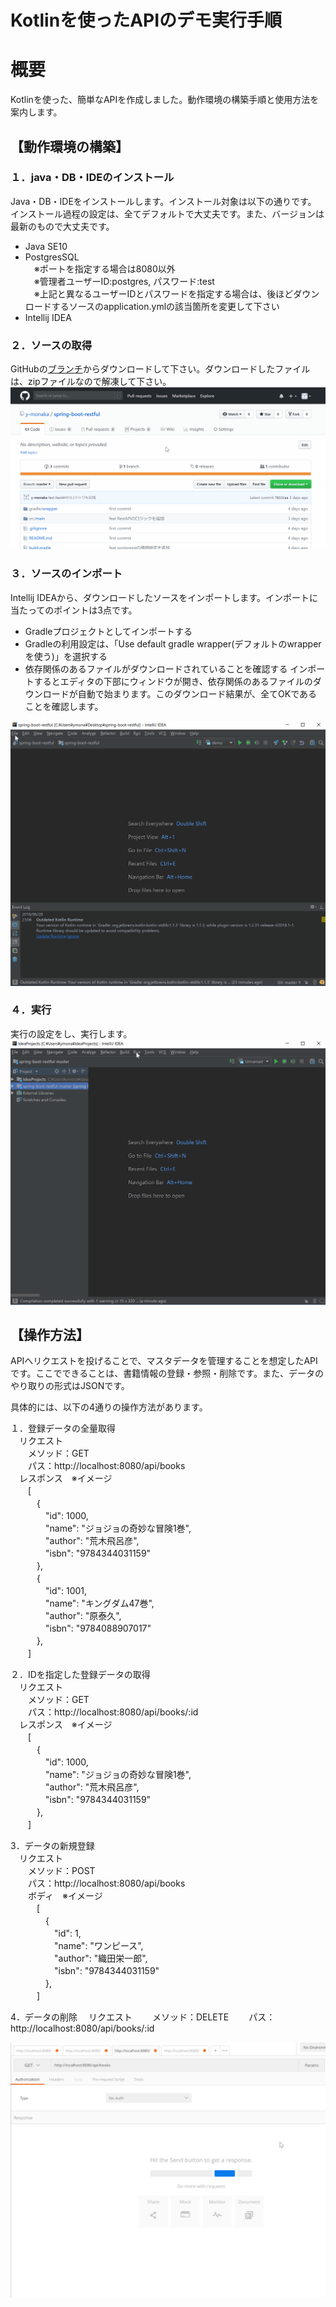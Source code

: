 Kotlinを使ったAPIのデモ実行手順
====

# 概要
Kotlinを使った、簡単なAPIを作成しました。動作環境の構築手順と使用方法を案内します。

## 【動作環境の構築】

### １．java・DB・IDEのインストール
Java・DB・IDEをインストールします。インストール対象は以下の通りです。
インストール過程の設定は、全てデフォルトで大丈夫です。また、バージョンは最新のもので大丈夫です。
- Java SE10
- PostgresSQL  
　※ポートを指定する場合は8080以外  
　※管理者ユーザーID:postgres, パスワード:test  
　※上記と異なるユーザーIDとパスワードを指定する場合は、後ほどダウンロードするソースのapplication.ymlの該当箇所を変更して下さい
- Intellij IDEA

### ２．ソースの取得
GitHubの[ブランチ](https://github.com/y-monaka/spring-boot-restful)からダウンロードして下さい。ダウンロードしたファイルは、zipファイルなので解凍して下さい。  
![DownloadSource](readme/DownloadSource.gif)

### ３．ソースのインポート
Intellij IDEAから、ダウンロードしたソースをインポートします。インポートに当たってのポイントは3点です。
- Gradleプロジェクトとしてインポートする
- Gradleの利用設定は、「Use default gradle wrapper(デフォルトのwrapperを使う)」を選択する
- 依存関係のあるファイルがダウンロードされていることを確認する
  インポートするとエディタの下部にウィンドウが開き、依存関係のあるファイルのダウンロードが自動で始まります。このダウンロード結果が、全てOKであることを確認します。

![ImportSource](readme/ImportSource.gif)

### ４．実行
実行の設定をし、実行します。
![Run](readme/Run.gif)


## 【操作方法】
APIへリクエストを投げることで、マスタデータを管理することを想定したAPIです。ここでできることは、書籍情報の登録・参照・削除です。また、データのやり取りの形式はJSONです。

具体的には、以下の4通りの操作方法があります。

１．登録データの全量取得  
　リクエスト  
　　メソッド：GET  
　　パス：http://localhost:8080/api/books  
　レスポンス　※イメージ  
　　[  
　　　{  
　　　　"id": 1000,  
　　　　"name": "ジョジョの奇妙な冒険1巻",  
　　　　"author": "荒木飛呂彦",  
　　　　"isbn": "9784344031159"  
　　　},  
　　　{  
　　　　"id": 1001,  
　　　　"name": "キングダム47巻",  
　　　　"author": "原泰久",  
　　　　"isbn": "9784088907017"  
　　　},  
　　]  

２．IDを指定した登録データの取得  
　リクエスト  
　　メソッド：GET  
　　パス：http://localhost:8080/api/books/:id  
　レスポンス　※イメージ  
　　[  
　　　{  
　　　　"id": 1000,  
　　　　"name": "ジョジョの奇妙な冒険1巻",  
　　　　"author": "荒木飛呂彦",  
　　　　"isbn": "9784344031159"  
　　　},  
　　]  

3．データの新規登録  
　リクエスト  
　　メソッド：POST  
　　パス：http://localhost:8080/api/books  
　　ボディ　※イメージ  
　　　[  
　　　　{  
　　　　　"id": 1,  
　　　　　"name": "ワンピース",  
　　　　　"author": "織田栄一郎",  
　　　　　"isbn": "9784344031159"  
　　　　},  
　　　]  

4．データの削除
　リクエスト
　　メソッド：DELETE
　　パス：http://localhost:8080/api/books/:id

![Usage](readme/Usage.gif)

